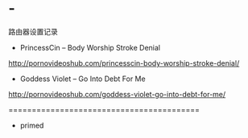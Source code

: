 # -
路由器设置记录

- PrincessCin – Body Worship Stroke Denial

http://pornovideoshub.com/princesscin-body-worship-stroke-denial/ 

- Goddess Violet – Go Into Debt For Me

http://pornovideoshub.com/goddess-violet-go-into-debt-for-me/

=========================================

- primed
